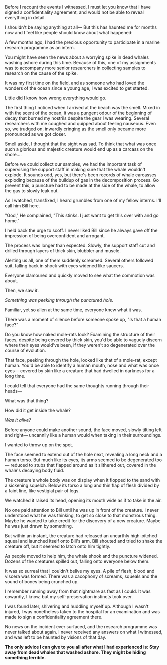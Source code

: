 Before I recount the events I witnessed, I must let you know that I have signed a confidentiality agreement, and would not be able to reveal everything in detail.


I shouldn't be saying anything at all— But this has haunted me for months now and I feel like people should know about what happened:


A few months ago, I had the precious opportunity to participate in a marine research programme as an intern. 


You might have seen the news about a worrying spike in dead whales washing ashore during this time. Because of this, one of my assignments was to accompany more senior researchers in collecting samples to research on the cause of the spike.


It was my first time on the field, and as someone who had loved the wonders of the ocean since a young age, I was excited to get started.


Little did I know how wrong everything would go.


The first thing I noticed when I arrived at the beach was the smell. Mixed in with the scent of the ocean, it was a pungent odour of the beginning of decay that burned my nostrils despite the gear I was wearing. Several researchers with me coughed and quipped about feeling nauseous. Even so, we trudged on, inwardly cringing as the smell only became more pronounced as we got closer.


Smell aside, I thought that the sight was sad. To think that what was once such a glorious and majestic creature would end up as a carcass on the shore....


Before we could collect our samples, we had the important task of supervising the support staff in making sure that the whale wouldn't explode. It sounds odd, yes, but there's been records of whale carcasses exploding because of the buildup of gas in the decomposition process. Go prevent this, a puncture had to be made at the side of the whale, to allow the gas to slowly leak out.



As I watched, transfixed, I heard grumbles from one of my fellow interns. I'll call him Bill here.


"God," He complained, "This stinks. I just want to get this over with and go home."


I held back the urge to scoff. I never liked Bill since he always gave off the impression of being overconfident and arrogant.


The process was longer than expected. Slowly, the support staff cut and drilled through layers of thick skin, blubbler and muscle.


Alerting us all, one of them suddenly screamed. Several others followed suit, falling back in shock with eyes widened like saucers.


Everyone clamoured and quickly moved to see what the commotion was about.


Then, we saw *it*.


*Something was peeking through the punctured hole.*


Familiar, yet so alien at the same time, everyone knew what it was.


There was a moment of silence before someone spoke up, "Is that a human face?"


Do you know how naked mole-rats look? Examining the structure of their faces, despite being covered by thick skin, you'd be able to vaguely discern where their eyes would've been, if they weren't so degenerated over the course of evolution.


That face, peeking through the hole, looked like that of a mole-rat, except human. You'd be able to identify a human mouth, nose and what was once eyes— covered by skin like a creature that had dwelled in darkness for a long time.


I could tell that everyone had the same thoughts running through their heads—


What was that thing? 


How did it get inside the whale?


*Was it alive?*


Before anyone could make another sound, the face moved, slowly tilting left and right— uncannily like a human would when taking in their surroundings.


I wanted to throw up on the spot.


The face seemed to extend out of the hole next, revealing a long neck and a human torso. But much like its eyes, its arms seemed to be degenerated too— reduced to stubs that flapped around as it slithered out, covered in the whale's decaying body fluid.


The creature's whole body was on display when it flopped to the sand with a sickening squelch. Below its torso a long and thin flap of flesh divided by a faint line, like vestigial pair of legs.


We watched it raised its head, opening its mouth wide as if to take in the air. 


No one paid attention to Bill until he was up in front of the creature. I never understood what he was thinking, to get so close to that monstrous thing. Maybe he wanted to take credit for the discovery of a new creature. Maybe he was just drawn by something.


But within an instant, the creature had released an unearthly high-pitched squeal and launched itself onto Bill's arm. Bill shouted and tried to shake the creature off, but it seemed to latch onto him tightly.


As people moved to help him, the whale shook and the puncture widened. Dozens of the creatures spilled out, falling onto everyone below them.


It was so surreal that I couldn't belive my eyes. A pile of flesh, blood and viscera was formed. There was a cacophony of screams, squeals and the sound of bones being crunched up.


I remember running away from that nightmare as fast as I could. It was cowardly, I know, but my self-preservation instincts took over.


I was found later, shivering and huddling myself up. Although I wasn't injured, I was nonetheless taken to the hospital for an examination and was made to sign a confidentiality agreement there.


No news on the incident ever surfaced, and the research programme was never talked about again. I never received any answers on what I witnessed, and was left to be haunted by visions of that day.


**The only advice I can give to you all after what I had experienced is: Stay away from dead whales that washed ashore. They might be hiding something terrible.**